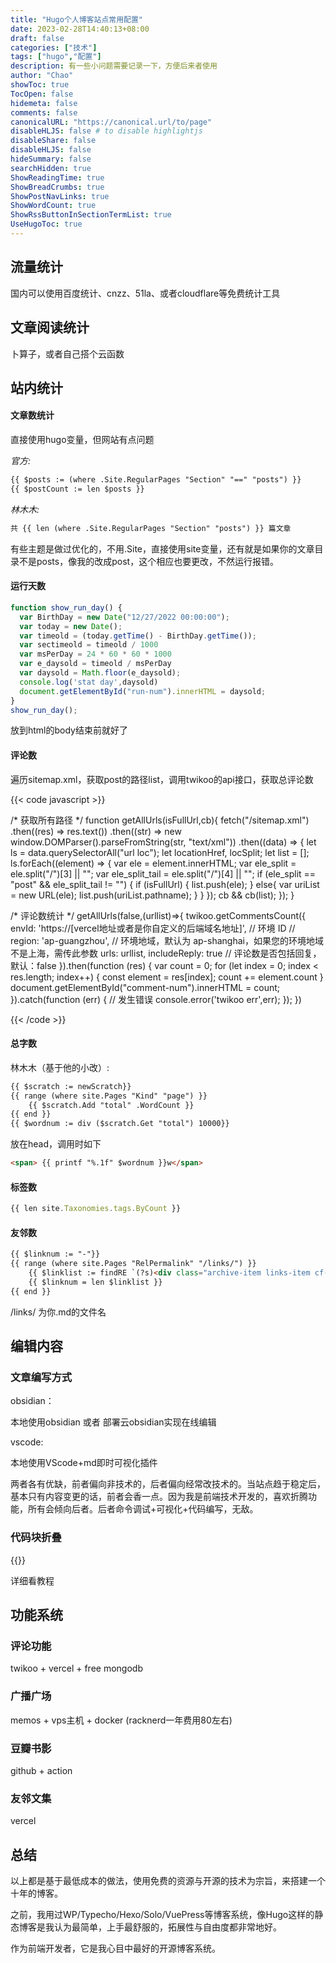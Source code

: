 ```yaml
---
title: "Hugo个人博客站点常用配置"
date: 2023-02-28T14:40:13+08:00
draft: false
categories: ["技术"]
tags: ["hugo","配置"]
description: 有一些小问题需要记录一下，方便后来者使用
author: "Chao"
showToc: true
TocOpen: false
hidemeta: false
comments: false
canonicalURL: "https://canonical.url/to/page"
disableHLJS: false # to disable highlightjs
disableShare: false
disableHLJS: false
hideSummary: false
searchHidden: true
ShowReadingTime: true
ShowBreadCrumbs: true
ShowPostNavLinks: true
ShowWordCount: true
ShowRssButtonInSectionTermList: true
UseHugoToc: true
---
```

## 流量统计

国内可以使用百度统计、cnzz、51la、或者cloudflare等免费统计工具

## 文章阅读统计

卜算子，或者自己搭个云函数

## 站内统计

#### 文章数统计

直接使用hugo变量，但网站有点问题

*官方:*

```html
{{ $posts := (where .Site.RegularPages "Section" "==" "posts") }}
{{ $postCount := len $posts }}
```

*林木木:*

```html
共 {{ len (where .Site.RegularPages "Section" "posts") }} 篇文章
```

有些主题是做过优化的，不用.Site，直接使用site变量，还有就是如果你的文章目录不是posts，像我的改成post，这个相应也要更改，不然运行报错。

#### 运行天数

```javascript
function show_run_day() {
  var BirthDay = new Date("12/27/2022 00:00:00");
  var today = new Date();
  var timeold = (today.getTime() - BirthDay.getTime());
  var sectimeold = timeold / 1000
  var msPerDay = 24 * 60 * 60 * 1000
  var e_daysold = timeold / msPerDay
  var daysold = Math.floor(e_daysold);
  console.log('stat day',daysold)
  document.getElementById("run-num").innerHTML = daysold;
}
show_run_day();
```

放到html的body结束前就好了

#### 评论数

遍历sitemap.xml，获取post的路径list，调用twikoo的api接口，获取总评论数

{{< code javascript >}}

/* 获取所有路径 */
function getAllUrls(isFullUrl,cb){
  fetch("/sitemap.xml")
  .then((res) => res.text())
  .then((str) => new window.DOMParser().parseFromString(str, "text/xml"))
  .then((data) => {
    let ls = data.querySelectorAll("url loc");
    let locationHref, locSplit;
    let list = [];
    ls.forEach((element) => {
      var ele = element.innerHTML;
      var ele_split = ele.split("/")[3] || "";
      var ele_split_tail = ele.split("/")[4] || "";
      if (ele_split == "post" && ele_split_tail != "") {
        if (isFullUrl) {
          list.push(ele);
        }
        else{
          var uriList = new URL(ele);
          list.push(uriList.pathname);
        }
      }
    });
    cb && cb(list);
  });
}

/* 评论数统计 */
getAllUrls(false,(urllist)=>{
  twikoo.getCommentsCount({
    envId: 'https://[vercel地址或者是你自定义的后端域名地址]', // 环境 ID
    // region: 'ap-guangzhou', // 环境地域，默认为 ap-shanghai，如果您的环境地域不是上海，需传此参数
    urls: urllist,
    includeReply: true // 评论数是否包括回复，默认：false
  }).then(function (res) {
    var count = 0;
    for (let index = 0; index < res.length; index++) {
      const element = res[index];
      count += element.count
    }
    document.getElementById("comment-num").innerHTML = count;
  }).catch(function (err) {
    // 发生错误
    console.error('twikoo err',err);
  });
})

{{< /code >}}

#### 总字数

林木木（基于他的小改）:

```html
{{ $scratch := newScratch}}
{{ range (where site.Pages "Kind" "page") }}
    {{ $scratch.Add "total" .WordCount }}
{{ end }}
{{ $wordnum := div ($scratch.Get "total") 10000}}
```

放在head，调用时如下

```html
<span> {{ printf "%.1f" $wordnum }}w</span>
```

#### 标签数

```javascript
{{ len site.Taxonomies.tags.ByCount }}
```

#### 友邻数

```html
{{ $linknum := "-"}}
{{ range (where site.Pages "RelPermalink" "/links/") }}
    {{ $linklist := findRE `(?s)<div class="archive-item links-item cf-friends" .*?>.*?</div>` .Content }}
    {{ $linknum = len $linklist }}
{{ end }}
```

/links/ 为你.md的文件名

## 编辑内容

### 文章编写方式

obsidian：

本地使用obsidian 或者 部署云obsidian实现在线编辑

vscode:

本地使用VScode+md即时可视化插件

两者各有优缺，前者偏向非技术的，后者偏向经常改技术的。当站点趋于稳定后，基本只有内容变更的话，前者会香一点。因为我是前端技术开发的，喜欢折腾功能，所有会倾向后者。后者命令调试+可视化+代码编写，无敌。

### 代码块折叠
{{<github title="jiridj/hugo-collapsible-code">}}

详细看教程

## 功能系统

### 评论功能

twikoo + vercel + free mongodb

### 广播广场

memos + vps主机 + docker  (racknerd一年费用80左右)

### 豆瓣书影

github + action

### 友邻文集

vercel

## 总结

以上都是基于最低成本的做法，使用免费的资源与开源的技术为宗旨，来搭建一个十年的博客。

之前，我用过WP/Typecho/Hexo/Solo/VuePress等博客系统，像Hugo这样的静态博客是我认为最简单，上手最舒服的，拓展性与自由度都非常地好。

作为前端开发者，它是我心目中最好的开源博客系统。
